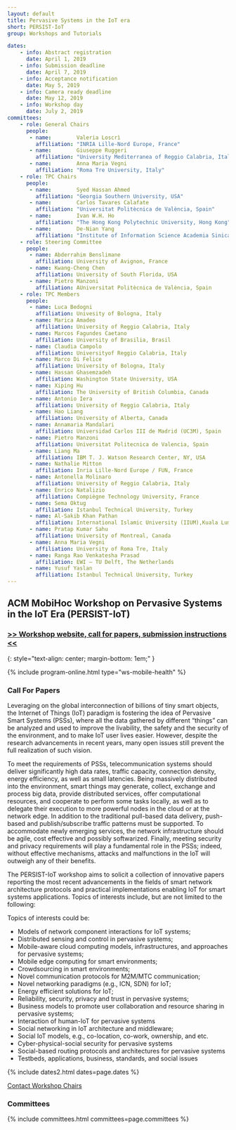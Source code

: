 ```yaml
---
layout: default
title: Pervasive Systems in the IoT era
short: PERSIST-IoT
group: Workshops and Tutorials

dates:
    - info: Abstract registration
      date: April 1, 2019
    - info: Submission deadline
      date: April 7, 2019
    - info: Acceptance notification
      date: May 5, 2019
    - info: Camera ready deadline
      date: May 12, 2019
    - info: Workshop day
      date: July 2, 2019
committees:
    - role: General Chairs
      people:
       - name:        Valeria Loscrì 
         affiliation: "INRIA Lille-Nord Europe, France"
       - name:        Giuseppe Ruggeri 
         affiliation: "University Mediterranea of Reggio Calabria, Italy"
       - name:        Anna Maria Vegni  
         affiliation: "Roma Tre University, Italy"
    - role: TPC Chairs
      people:
       - name:        Syed Hassan Ahmed  
         affiliation: "Georgia Southern University, USA"
       - name:        Carlos Tavares Calafate 
         affiliation: "Universitat Politècnica de València, Spain"
       - name:        Ivan W.H. Ho  
         affiliation: "The Hong Kong Polytechnic University, Hong Kong"
       - name:        De-Nian Yang 
         affiliation: "Institute of Information Science Academia Sinica, Taiwan"
    - role: Steering Committee
      people:
       - name: Abderrahim Benslimane 
         affiliation: University of Avignon, France
       - name: Kwang-Cheng Chen 
         affiliation: University of South Florida, USA
       - name: Pietro Manzoni 
         affiliation: AUniversitat Politècnica de València, Spain
    - role: TPC Members
      people:
       - name: Luca Bedogni 
         affiliation: Univesity of Bologna, Italy
       - name: Marica Amadeo  
         affiliation: University of Reggio Calabria, Italy
       - name: Marcos Fagundes Caetano 
         affiliation: University of Brasilia, Brasil
       - name: Claudia Campolo 
         affiliation: Universityof Reggio Calabria, Italy
       - name: Marco Di Felice 
         affiliation: University of Bologna, Italy
       - name: Hassan Ghasemzadeh 
         affiliation: Washington State University, USA
       - name: Xiping Hu 
         affiliation: The University of British Columbia, Canada
       - name: Antonio Iera 
         affiliation: University of Reggio Calabria, Italy
       - name: Hao Liang 
         affiliation: University of Alberta, Canada
       - name: Annamaria Mandalari 
         affiliation: Universidad Carlos III de Madrid (UC3M), Spain
       - name: Pietro Manzoni 
         affiliation: Universitat Politecnica de Valencia, Spain
       - name: Liang Ma 
         affiliation: IBM T. J. Watson Research Center, NY, USA
       - name: Nathalie Mitton 
         affiliation: Inria Lille-Nord Europe / FUN, France
       - name: Antonella Molinaro 
         affiliation: University of Reggio Calabria, Italy
       - name: Enrico Natalizio 
         affiliation: Compiègne Technology University, France
       - name: Sema Oktug 
         affiliation: Istanbul Technical University, Turkey
       - name: Al-Sakib Khan Pathan 
         affiliation: International Islamic University (IIUM),Kuala Lumpur, Malaysia
       - name: Pratap Kumar Sahu 
         affiliation: University of Montreal, Canada
       - name: Anna Maria Vegni 
         affiliation: University of Roma Tre, Italy
       - name: Ranga Rao Venkatesha Prasad 
         affiliation: EWI – TU Delft, The Netherlands
       - name: Yusuf Yaslan
         affiliation: Istanbul Technical University, Turkey
---
```


## ACM MobiHoc Workshop on Pervasive Systems in the IoT Era (PERSIST-IoT)

### [>> Workshop website, call for papers, submission instructions <<](http://www.grc.upv.es/persist-iot2019/program/)
{: style="text-align: center; margin-bottom: 1em;" }


{% include program-online.html type="ws-mobile-health" %}

### Call For Papers

Leveraging on the global interconnection of billions of tiny smart objects, the Internet of Things (IoT) paradigm is fostering the idea of Pervasive Smart Systems (PSSs), where all the data gathered by different “things” can be analyzed and used to improve the livability, the safety and the security of the environment, and to make IoT user lives easier. However, despite the research advancements in recent years, many open issues still prevent the full realization of such vision.

To meet the requirements of PSSs, telecommunication systems should deliver significantly high data rates, traffic capacity, connection density, energy efficiency, as well as small latencies. Being massively distributed into the environment, smart things may generate, collect, exchange and process big data, provide distributed services, offer computational resources, and cooperate to perform some tasks locally, as well as to delegate their execution to more powerful nodes in the cloud or at the network edge. In addition to the traditional pull-based data delivery, push-based and publish/subscribe traffic patterns must be supported. To accommodate newly emerging services, the network infrastructure should be agile, cost effective and possibly softwarized. Finally, meeting security and privacy requirements will play a fundamental role in the PSSs; indeed, without effective mechanisms, attacks and malfunctions in the IoT will outweigh any of their benefits. 

The PERSIST-IoT workshop aims to solicit a collection of innovative papers reporting the most recent advancements in the fields of smart network architecture protocols and practical implementations enabling IoT for smart systems applications. Topics of interests include, but are not limited to the following:

Topics of interests could be:
- Models of network component interactions for IoT systems;
- Distributed sensing and control in pervasive systems;
- Mobile-aware cloud computing models, infrastructures, and approaches for pervasive systems;
- Mobile edge computing for smart environments;
- Crowdsourcing in smart environments;
- Novel communication protocols for M2M/MTC communication;
- Novel networking paradigms (e.g., ICN, SDN) for IoT;
- Energy efficient solutions for IoT;
- Reliability, security, privacy and trust in pervasive systems;
- Business models to promote user collaboration and resource sharing in pervasive systems;
- Interaction of human-IoT for pervasive systems
- Social networking in IoT architecture and middleware;
- Social IoT models, e.g., co-location, co-work, ownership, and etc.
- Cyber-physical-social security for pervasive systems
- Social-based routing protocols and architectures for pervasive systems
- Testbeds, applications, business, standards, and social issues


{% include dates2.html dates=page.dates %}

<div class="row">
  <div class="col-sm-6 col-sm-offset-3">
    <a href="mailto:{% for person in page.committees[0].people %}{% if person.email and person.email != "" %}{% unless forloop.first %},{% endunless %}{{ person.email }}{% endif %}{% endfor %}?subject=[{{ page.short }}]" class="btn btn-primary btn-block" role="button">Contact Workshop Chairs</a>
  </div>
</div>


### Committees

{% include committees.html committees=page.committees %}
